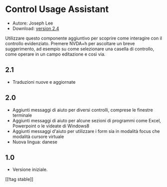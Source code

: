 # Control Usage Assistant #

* Autore: Joseph Lee
* Download: [version 2.4][1]

Utilizzare questo componente aggiuntivo per scoprire come interagire con il
controllo evidenziato. Premere NVDA+h per ascoltare un breve suggerimento,
ad esempio su come selezionare una casella di controllo, come operare in un
campo editazione e così via.

## 2.1 ##

* Traduzioni nuove e aggiornate


## 2.0 ##

* Aggiunti messaggi di aiuto per diversi controlli, comprese le finestre
  terminale
* Aggiunti messaggi di aiuto per alcune sezioni di programmi come Excel,
  Powerpoint o le videate di Windows8
* Aggiunti messaggi d'aiuto per utilizzare i form sia in modalità focus che
  modalità cursore virtuale
* Nuova lingua: danese


## 1.0 ##

* Versione iniziale.

[[!tag stable]]

[1]: http://addons.nvda-project.org/files/get.php?file=cua
